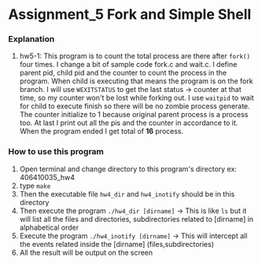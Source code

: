 # Assignment_5 Fork and Simple Shell

### Explanation

1. hw5-1: This program is to count the total process are there after `fork()` four times. I change a bit of sample code fork.c and wait.c. I define parent pid, child pid and the counter to count the process in the program. When child is executing that means the program is on the fork branch. I will use `WEXITSTATUS` to get the last status -> counter at that time, so my counter won't be lost while forking out. I use `waitpid` to wait for child to execute finish so there will be no zombie process generate. The counter initialize to 1 because original parent process is a process too. At last I print out all the pis and the counter in accordance to it. When the program ended I get total of **16** process.

### How to use this program
1. Open terminal and change directory to this program's directory ex: 406410035_hw4
2. type `make`
3. Then the executable file `hw4_dir` and `hw4_inotify` should be in this directory
4. Then execute the program `./hw4_dir [dirname]` -> This is like `ls` but it will list all the files and directories, subdirectories related to [dirname] in alphabetical order
5. Execute the program `./hw4_inotify [dirname]` -> This will intercept all the events related inside the [dirname] (files,subdirectories)
6. All the result will be output on the screen